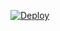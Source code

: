 [![Deploy](https://www.herokucdn.com/deploy/button.png)](https://dashboard.heroku.com/new?template=https://github.com/slitaz-cn/heroku-xray)  
